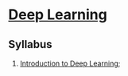 # [Deep Learning](https://fenix.tecnico.ulisboa.pt/disciplinas/AP-Dei/2023-2024/1-semestre)

## Syllabus

1. [Introduction to Deep Learning](01-introduction-to-deep-learning.md);